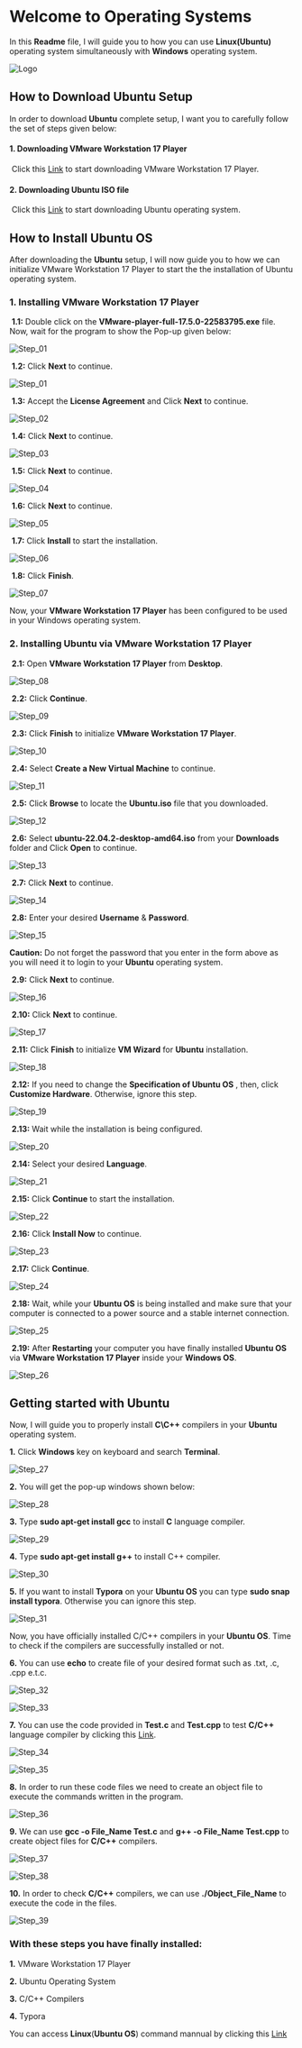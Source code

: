 # Welcome to Operating Systems
In this **Readme** file, I will guide you to how you can  use **Linux(Ubuntu)** operating system simultaneously with **Windows** operating system.

![Logo](https://github.com/LPGangster/Operating-Systems/assets/156175348/0b245287-9390-4316-8abf-6bfe7e50123f)

## How to Download Ubuntu Setup

In order to download **Ubuntu** complete setup, I want you to carefully follow the set of steps given below:

#### 1. Downloading VMware Workstation 17 Player

​     Click this [Link](https://www.vmware.com/go/getplayer-win/ "VMW.exe") to start downloading VMware Workstation 17 Player.

#### 2. Downloading Ubuntu ISO file

​     Click this [Link](https://ubuntu.com/download/desktop/thank-you?version=22.04.3&architecture=amd64 "Ubuntu.iso") to start downloading Ubuntu operating system.

## How to Install Ubuntu OS

After downloading the **Ubuntu** setup, I will now guide you to how we can initialize VMware Workstation 17 Player to start the the installation of Ubuntu operating system.

### 1. Installing VMware Workstation 17 Player

​     **1.1:** Double click on the **VMware-player-full-17.5.0-22583795.exe** file. Now, wait for the program to show the Pop-up given below:

![Step_01](https://github.com/LPGangster/Operating-Systems/assets/156175348/30fe213c-01f7-455f-b34b-532e1ac8a227)

​     **1.2:** Click **Next** to continue.

![Step_01](https://github.com/LPGangster/Operating-Systems/assets/156175348/30fe213c-01f7-455f-b34b-532e1ac8a227)

​     **1.3:** Accept the **License Agreement** and Click **Next** to continue.

![Step_02](https://github.com/LPGangster/Operating-Systems/assets/156175348/52b3bd1b-b855-411a-b32e-077e5fae6f32)

​     **1.4:** Click **Next** to continue.

![Step_03](https://github.com/LPGangster/Operating-Systems/assets/156175348/bf798b59-ab58-4c67-8998-7d46cf8079cc)

​     **1.5:** Click **Next** to continue.

![Step_04](https://github.com/LPGangster/Operating-Systems/assets/156175348/28916c70-0659-483f-8f96-24984b122c0c)

​     **1.6:** Click **Next** to continue.

![Step_05](https://github.com/LPGangster/Operating-Systems/assets/156175348/968c553c-adb0-4a49-8ed8-ee8200166724)

​     **1.7:** Click **Install** to start the installation.

![Step_06](https://github.com/LPGangster/Operating-Systems/assets/156175348/3f19e1d3-b3cd-46fd-b650-73932d8e1d99)

​     **1.8:** Click **Finish**.

![Step_07](https://github.com/LPGangster/Operating-Systems/assets/156175348/b7aae523-b173-4d91-8700-0229f08d87f2)

Now, your **VMware Workstation 17 Player** has been configured to be used in your Windows operating system.

### 2. Installing Ubuntu via VMware Workstation 17 Player

​     **2.1:** Open **VMware Workstation 17 Player** from **Desktop**.

![Step_08](https://github.com/LPGangster/Operating-Systems/assets/156175348/3f84971d-eb9b-450b-bd7e-46a3cdc5c4a9)

​     **2.2:** Click **Continue**.

![Step_09](https://github.com/LPGangster/Operating-Systems/assets/156175348/5fe61b28-7f46-4cca-8628-4516112cd462)

​     **2.3:** Click **Finish** to initialize **VMware Workstation 17 Player**.

![Step_10](https://github.com/LPGangster/Operating-Systems/assets/156175348/5e6905df-9076-442b-8c08-8fb32750043b)

​     **2.4:** Select **Create a New Virtual Machine** to continue.

![Step_11](https://github.com/LPGangster/Operating-Systems/assets/156175348/508687ec-2306-4ec6-98b4-c8cef6b32bb5)

​     **2.5:** Click **Browse** to locate the **Ubuntu.iso** file that you downloaded.

![Step_12](https://github.com/LPGangster/Operating-Systems/assets/156175348/b3aeab1a-3475-4bf1-af1a-f0aa71928e3b)

​     **2.6:** Select **ubuntu-22.04.2-desktop-amd64.iso** from your **Downloads** folder and Click **Open** to continue.

![Step_13](https://github.com/LPGangster/Operating-Systems/assets/156175348/7df796e6-023c-4785-9eef-c423d3c33530)

​     **2.7:** Click **Next** to continue. 

![Step_14](https://github.com/LPGangster/Operating-Systems/assets/156175348/c271d197-c612-4cec-8696-2e885b55b762)

​     **2.8:** Enter your desired **Username** & **Password**.

![Step_15](https://github.com/LPGangster/Operating-Systems/assets/156175348/36faa253-fb27-4d88-be3f-0e574cc0b5a7)

**Caution:** Do not forget the password that you enter in the form above as you will need it to login to your **Ubuntu** operating system.

​     **2.9:** Click **Next** to continue.

![Step_16](https://github.com/LPGangster/Operating-Systems/assets/156175348/61635ddf-b44a-47b8-a6a8-2224b54064ed)

​     **2.10:** Click **Next** to continue.

![Step_17](https://github.com/LPGangster/Operating-Systems/assets/156175348/6f4d9709-e159-492b-ab77-d23cfe55c514)

​     **2.11:** Click **Finish** to initialize **VM Wizard** for **Ubuntu** installation.

![Step_18](https://github.com/LPGangster/Operating-Systems/assets/156175348/866df3e1-48e5-41e6-a6c9-34908b7d7711)

​     **2.12:** If you need to change the **Specification of Ubuntu OS** , then, click **Customize Hardware**. Otherwise, ignore this step.

![Step_19](https://github.com/LPGangster/Operating-Systems/assets/156175348/cd0c5156-3976-42e1-bb4a-fb38945d6718)

​     **2.13:** Wait while the installation is being configured.

![Step_20](https://github.com/LPGangster/Operating-Systems/assets/156175348/51087783-233e-4939-9d19-edb167ebe9c0)

​     **2.14:** Select your desired **Language**.

![Step_21](https://github.com/LPGangster/Operating-Systems/assets/156175348/5b9d0870-834d-42cf-8a8a-401f8624635f)

​     **2.15:** Click **Continue** to start the installation.

![Step_22](https://github.com/LPGangster/Operating-Systems/assets/156175348/809ef998-289a-469a-ba2e-32250359f640)

​     **2.16:** Click **Install Now** to continue.

![Step_23](https://github.com/LPGangster/Operating-Systems/assets/156175348/57a081f9-2e4f-40dc-8615-25626d025184)

​     **2.17:** Click **Continue**.

![Step_24](https://github.com/LPGangster/Operating-Systems/assets/156175348/6268d68a-acdc-4552-9f90-b2314818f5c7)

​     **2.18:** Wait, while your **Ubuntu OS** is being installed and make sure that your computer is connected to a power source and a stable internet connection.

![Step_25](https://github.com/LPGangster/Operating-Systems/assets/156175348/7f6353ec-4ef8-43a2-a0fe-3ace5cd216eb)

​     **2.19:** After **Restarting** your computer you have finally installed **Ubuntu OS** via **VMware Workstation 17 Player** inside your **Windows OS**.

![Step_26](https://github.com/LPGangster/Operating-Systems/assets/156175348/15a783ac-4bf1-4ef4-b734-a91999152521)

##  Getting started with Ubuntu

Now, I will guide you to properly install **C\C++** compilers in your **Ubuntu** operating system.

**1.** Click **Windows** key on keyboard and search **Terminal**.

![Step_27](https://github.com/LPGangster/Operating-Systems/assets/156175348/831c2ebe-df1d-4d45-8f6a-ae5e374920be)

**2.** You will get the pop-up windows shown below:

![Step_28](https://github.com/LPGangster/Operating-Systems/assets/156175348/2b195241-c589-4f1a-8f17-3fc6d42dd283)

**3.** Type **sudo apt-get install gcc** to install **C** language compiler.

![Step_29](https://github.com/LPGangster/Operating-Systems/assets/156175348/bc352963-e7a4-4a8f-b406-954361a0ad65)

**4.** Type **sudo apt-get install g++** to install C++ compiler.

![Step_30](https://github.com/LPGangster/Operating-Systems/assets/156175348/587a63d9-7e50-4507-b27c-7de50ff43a94)

**5.** If you want to install **Typora** on your **Ubuntu OS** you can type **sudo snap install typora**. Otherwise you can ignore this step.

![Step_31](https://github.com/LPGangster/Operating-Systems/assets/156175348/a87feb43-44b2-422e-8050-ed5e085f3dea)

Now, you have officially installed C/C++ compilers in your **Ubuntu OS**. Time to check if the compilers are successfully installed or not.

**6.** You can use **echo** to create file of your desired format such as .txt, .c, .cpp e.t.c.

![Step_32](https://github.com/LPGangster/Operating-Systems/assets/156175348/a5790058-a221-4aa5-8670-dc8530911f75)

![Step_33](https://github.com/LPGangster/Operating-Systems/assets/156175348/f90f9964-b984-48bc-8cfa-9a4ce7a9e92d)

**7.** You can use the code provided in **Test.c** and **Test.cpp** to test **C/C++** language compiler by clicking this [Link](https://github.com/LPGangster/Operating-Systems/tree/main/Lab_02/Demo_Codes "Test.c & Test.cpp").

![Step_34](https://github.com/LPGangster/Operating-Systems/assets/156175348/87c51af3-28d6-4d5a-9ba8-0d0faeab8398)

![Step_35](https://github.com/LPGangster/Operating-Systems/assets/156175348/54a1b7d4-57e7-4b3d-a1af-25ce1cb474ff)

**8.** In order to run these code files we need to create an object file to execute the commands written in the program.

![Step_36](https://github.com/LPGangster/Operating-Systems/assets/156175348/b3089f6f-6597-437a-9e2d-efc6d58e9e1a)

**9.** We can use **gcc -o File_Name Test.c** and **g++ -o File_Name Test.cpp** to create object files for **C/C++** compilers.

![Step_37](https://github.com/LPGangster/Operating-Systems/assets/156175348/af0d55aa-26bf-4b6d-a070-7e28304c9491)

![Step_38](https://github.com/LPGangster/Operating-Systems/assets/156175348/79baa681-96cd-4c9b-aa97-1efeae8e67f0)

**10.** In order to check **C/C++** compilers, we can use **./Object_File_Name** to execute the code in the files.

![Step_39](https://github.com/LPGangster/Operating-Systems/assets/156175348/77a28b7e-cccf-45ef-9ed1-a7613ce0ef95)

### With these steps you have finally installed:

**1.** VMware Workstation 17 Player

**2.** Ubuntu Operating System

**3.** C/C++ Compilers

**4.** Typora

You can access **Linux**(**Ubuntu OS**) command mannual by clicking this [Link](https://github.com/Waleed-Ahmed-05/Operating-Systems/blob/main/Lab_03/2022-CS-41_OS_SE_Lab#3.md)
